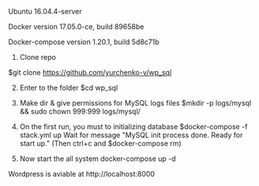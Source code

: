 Ubuntu 16.04.4-server

Docker version 17.05.0-ce, build 89658be

Docker-compose version 1.20.1, build 5d8c71b

1. Clone repo

$git clone https://github.com/yurchenko-v/wp_sql

2. Enter to the folder
$cd wp_sql

3. Make dir & give permissions for MySQL logs files
$mkdir -p logs/mysql && sudo chown 999:999 logs/mysql/

4. On the first run, you must to initializing database
$docker-compose -f stack.yml up
Wait for message "MySQL init process done. Ready for start up."
(Then ctrl+c and $docker-compose rm)

5. Now start the all system
docker-compose up -d

Wordpress is aviable at http://localhost:8000

